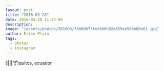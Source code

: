 ```yaml
---
layout: post
title: "2016-03-28"
date: 2016-03-28 11:24:04
description: 
image: "/assets/photos/201603/f886b673fec666b92a659ee586e80e61.jpg"
author: Elise Plain
tags: 
  - photos
  - instagram
---
```


(🍷🍺🍸)quitos, ecuador
<p></p>
